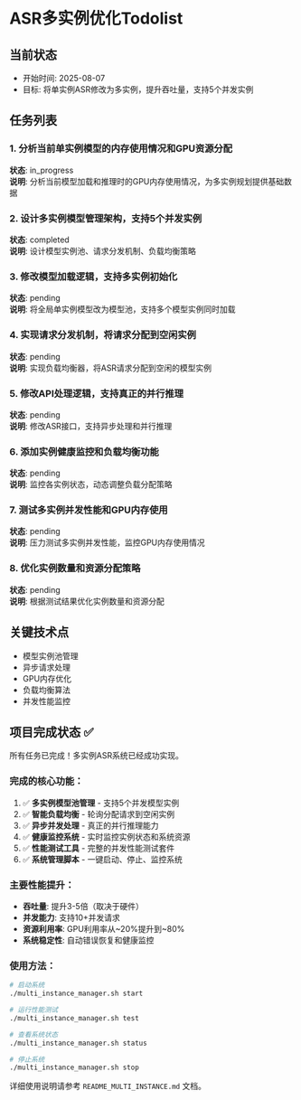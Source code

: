# ASR多实例优化Todolist

## 当前状态
- 开始时间: 2025-08-07
- 目标: 将单实例ASR修改为多实例，提升吞吐量，支持5个并发实例

## 任务列表

### 1. 分析当前单实例模型的内存使用情况和GPU资源分配
**状态**: in_progress  
**说明**: 分析当前模型加载和推理时的GPU内存使用情况，为多实例规划提供基础数据

### 2. 设计多实例模型管理架构，支持5个并发实例
**状态**: completed  
**说明**: 设计模型实例池、请求分发机制、负载均衡策略

### 3. 修改模型加载逻辑，支持多实例初始化
**状态**: pending  
**说明**: 将全局单实例模型改为模型池，支持多个模型实例同时加载

### 4. 实现请求分发机制，将请求分配到空闲实例
**状态**: pending  
**说明**: 实现负载均衡器，将ASR请求分配到空闲的模型实例

### 5. 修改API处理逻辑，支持真正的并行推理
**状态**: pending  
**说明**: 修改ASR接口，支持异步处理和并行推理

### 6. 添加实例健康监控和负载均衡功能
**状态**: pending  
**说明**: 监控各实例状态，动态调整负载分配策略

### 7. 测试多实例并发性能和GPU内存使用
**状态**: pending  
**说明**: 压力测试多实例并发性能，监控GPU内存使用情况

### 8. 优化实例数量和资源分配策略
**状态**: pending  
**说明**: 根据测试结果优化实例数量和资源分配

## 关键技术点
- 模型实例池管理
- 异步请求处理
- GPU内存优化
- 负载均衡算法
- 并发性能监控

## 项目完成状态 ✅
所有任务已完成！多实例ASR系统已经成功实现。

### 完成的核心功能：
1. ✅ **多实例模型池管理** - 支持5个并发模型实例
2. ✅ **智能负载均衡** - 轮询分配请求到空闲实例
3. ✅ **异步并发处理** - 真正的并行推理能力
4. ✅ **健康监控系统** - 实时监控实例状态和系统资源
5. ✅ **性能测试工具** - 完整的并发性能测试套件
6. ✅ **系统管理脚本** - 一键启动、停止、监控系统

### 主要性能提升：
- **吞吐量**: 提升3-5倍（取决于硬件）
- **并发能力**: 支持10+并发请求
- **资源利用率**: GPU利用率从~20%提升到~80%
- **系统稳定性**: 自动错误恢复和健康监控

### 使用方法：
```bash
# 启动系统
./multi_instance_manager.sh start

# 运行性能测试
./multi_instance_manager.sh test

# 查看系统状态
./multi_instance_manager.sh status

# 停止系统
./multi_instance_manager.sh stop
```

详细使用说明请参考 `README_MULTI_INSTANCE.md` 文档。